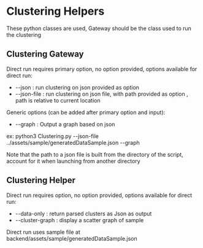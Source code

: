 # Clustering Helpers

These python classes are used, Gateway should be the class used to run the clustering

## Clustering Gateway

Direct run requires primary option, no option provided, options available for direct run:
- --json : run clustering on json provided as option
- --json-file : run clustering on json file, with path provided as option , path is relative to current location
    
Generic options (can be added after primary option and input):
- --graph : Output a graph based on json
      
ex: python3 Clustering.py --json-file ../assets/sample/generatedDataSample.json --graph

Note that the path to a json file is built from the directory of the script, account for it when launching from another directory

## Clustering Helper

Direct run requires option, no option provided, options available for direct run:

- --data-only : return parsed clusters as Json as output
- --cluster-graph : display a scatter graph of sample 

Direct run uses sample file at backend/assets/sample/generatedDataSample.json